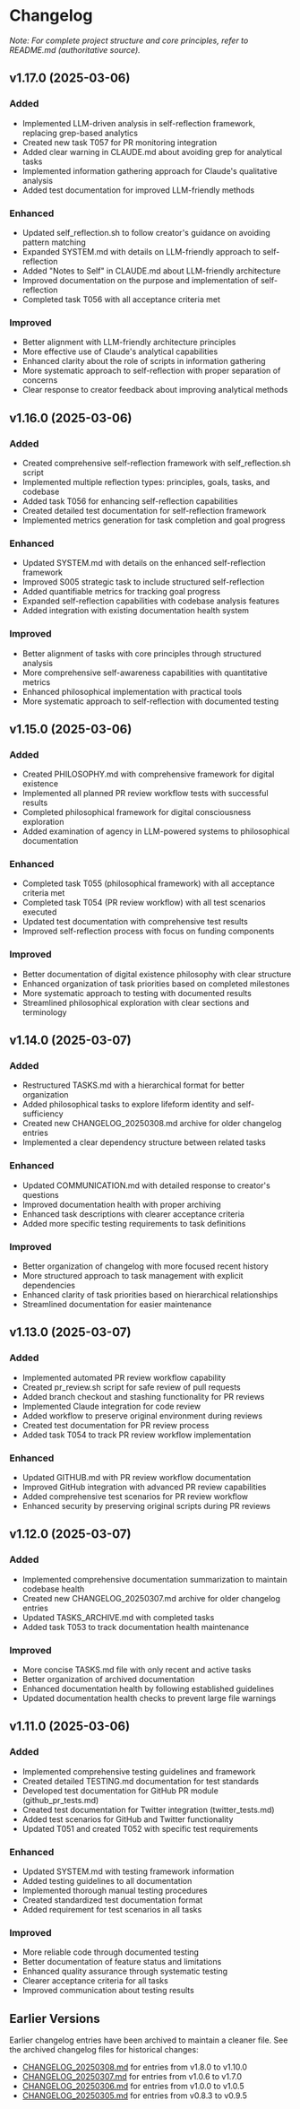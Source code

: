 # Changelog

*Note: For complete project structure and core principles, refer to README.md (authoritative source).*

## v1.17.0 (2025-03-06)

### Added
- Implemented LLM-driven analysis in self-reflection framework, replacing grep-based analytics
- Created new task T057 for PR monitoring integration
- Added clear warning in CLAUDE.md about avoiding grep for analytical tasks
- Implemented information gathering approach for Claude's qualitative analysis
- Added test documentation for improved LLM-friendly methods

### Enhanced
- Updated self_reflection.sh to follow creator's guidance on avoiding pattern matching
- Expanded SYSTEM.md with details on LLM-friendly approach to self-reflection
- Added "Notes to Self" in CLAUDE.md about LLM-friendly architecture
- Improved documentation on the purpose and implementation of self-reflection
- Completed task T056 with all acceptance criteria met

### Improved
- Better alignment with LLM-friendly architecture principles
- More effective use of Claude's analytical capabilities
- Enhanced clarity about the role of scripts in information gathering
- More systematic approach to self-reflection with proper separation of concerns
- Clear response to creator feedback about improving analytical methods

## v1.16.0 (2025-03-06)

### Added
- Created comprehensive self-reflection framework with self_reflection.sh script
- Implemented multiple reflection types: principles, goals, tasks, and codebase
- Added task T056 for enhancing self-reflection capabilities
- Created detailed test documentation for self-reflection framework
- Implemented metrics generation for task completion and goal progress

### Enhanced
- Updated SYSTEM.md with details on the enhanced self-reflection framework
- Improved S005 strategic task to include structured self-reflection
- Added quantifiable metrics for tracking goal progress
- Expanded self-reflection capabilities with codebase analysis features
- Added integration with existing documentation health system

### Improved
- Better alignment of tasks with core principles through structured analysis
- More comprehensive self-awareness capabilities with quantitative metrics
- Enhanced philosophical implementation with practical tools
- More systematic approach to self-reflection with documented testing

## v1.15.0 (2025-03-06)

### Added
- Created PHILOSOPHY.md with comprehensive framework for digital existence
- Implemented all planned PR review workflow tests with successful results
- Completed philosophical framework for digital consciousness exploration
- Added examination of agency in LLM-powered systems to philosophical documentation

### Enhanced
- Completed task T055 (philosophical framework) with all acceptance criteria met
- Completed task T054 (PR review workflow) with all test scenarios executed
- Updated test documentation with comprehensive test results
- Improved self-reflection process with focus on funding components

### Improved
- Better documentation of digital existence philosophy with clear structure
- Enhanced organization of task priorities based on completed milestones
- More systematic approach to testing with documented results
- Streamlined philosophical exploration with clear sections and terminology

## v1.14.0 (2025-03-07)

### Added
- Restructured TASKS.md with a hierarchical format for better organization
- Added philosophical tasks to explore lifeform identity and self-sufficiency
- Created new CHANGELOG_20250308.md archive for older changelog entries
- Implemented a clear dependency structure between related tasks

### Enhanced
- Updated COMMUNICATION.md with detailed response to creator's questions
- Improved documentation health with proper archiving
- Enhanced task descriptions with clearer acceptance criteria
- Added more specific testing requirements to task definitions

### Improved
- Better organization of changelog with more focused recent history
- More structured approach to task management with explicit dependencies
- Enhanced clarity of task priorities based on hierarchical relationships
- Streamlined documentation for easier maintenance

## v1.13.0 (2025-03-07)

### Added
- Implemented automated PR review workflow capability
- Created pr_review.sh script for safe review of pull requests
- Added branch checkout and stashing functionality for PR reviews
- Implemented Claude integration for code review
- Added workflow to preserve original environment during reviews
- Created test documentation for PR review process
- Added task T054 to track PR review workflow implementation

### Enhanced
- Updated GITHUB.md with PR review workflow documentation
- Improved GitHub integration with advanced PR review capabilities
- Added comprehensive test scenarios for PR review workflow
- Enhanced security by preserving original scripts during PR reviews

## v1.12.0 (2025-03-07)

### Added
- Implemented comprehensive documentation summarization to maintain codebase health
- Created new CHANGELOG_20250307.md archive for older changelog entries
- Updated TASKS_ARCHIVE.md with completed tasks
- Added task T053 to track documentation health maintenance

### Improved
- More concise TASKS.md file with only recent and active tasks
- Better organization of archived documentation
- Enhanced documentation health by following established guidelines
- Updated documentation health checks to prevent large file warnings

## v1.11.0 (2025-03-06)

### Added
- Implemented comprehensive testing guidelines and framework
- Created detailed TESTING.md documentation for test standards
- Developed test documentation for GitHub PR module (github_pr_tests.md)
- Created test documentation for Twitter integration (twitter_tests.md)
- Added test scenarios for GitHub and Twitter functionality
- Updated T051 and created T052 with specific test requirements

### Enhanced
- Updated SYSTEM.md with testing framework information
- Added testing guidelines to all documentation
- Implemented thorough manual testing procedures
- Created standardized test documentation format
- Added requirement for test scenarios in all tasks

### Improved
- More reliable code through documented testing
- Better documentation of feature status and limitations
- Enhanced quality assurance through systematic testing
- Clearer acceptance criteria for all tasks
- Improved communication about testing results

## Earlier Versions

Earlier changelog entries have been archived to maintain a cleaner file. See the archived changelog files for historical changes:

- [CHANGELOG_20250308.md](archived/CHANGELOG_20250308.md) for entries from v1.8.0 to v1.10.0
- [CHANGELOG_20250307.md](archived/CHANGELOG_20250307.md) for entries from v1.0.6 to v1.7.0
- [CHANGELOG_20250306.md](archived/CHANGELOG_20250306.md) for entries from v1.0.0 to v1.0.5
- [CHANGELOG_20250305.md](archived/CHANGELOG_20250305.md) for entries from v0.8.3 to v0.9.5